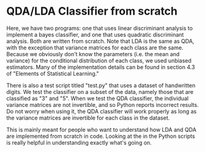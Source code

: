 # QDA/LDA Classifier from scratch

Here, we have two programs: one that uses linear discriminant analysis to implement a bayes classifier, and one that uses quadratic discriminant analysis. Both are written from scratch. Note that LDA is the same as QDA, with the exception that variance matrices for each class are the same. Because we obviously don't know the parameters (i.e. the mean and variance) for the conditional distribution of each class, we used unbiased estimators. Many of the implementation details can be found in section 4.3 of "Elements of Statistical Learning."

There is also a test script titled "test.py" that uses a dataset of handwritten digits. We test the classifier on a subset of the data, namely those that are classified as "3" and "5". When we test the QDA classifier, the individual variance matrices are not invertible, and so Python reports incorrect results. Do not worry when using it, the QDA classifier will work properly as long as the variance matrices are invertible for each class in the dataset.

This is mainly meant for people who want to understand how LDA and QDA are implemented from scratch in code. Looking at the in the Python scripts is really helpful in understanding exactly what's going on. 